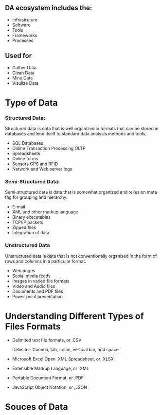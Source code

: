 ## DA ecosystem includes the:
- Infrastruture
- Software
- Tools
- Frameworks
- Processes 
## Used for
- Gather Data
- Clean Data
- Mine Data
- Visulize Data
# Type of Data
### Structured Data: 
Structured data is data that is well organized in formats that can be stored in databases and lend itself to standard data analysis methods and tools.
- SQL Databases
- Online Transaction Processing OLTP
- Spreadsheets
- Online forms
- Sensors GPS and RFID
- Network and Web server logs
### Semi-Structured Data:
Semi-structured data is data that is somewhat organized and relies on meta tag for grouping and hierarchy.
- E-mail
- XML and other markup language
- Binary executables
- TCP/IP packets
- Zipped files
- Integration of data
### Unstructured Data
Unstructured data is data that is not conventionally organized in the form of rows and columns in a particular format.
- Web pages
- Scoial media feeds
- Images in varied file formats
- Video and Audio files
- Documents and PDF files
- Power point presentation
# Understanding Different Types of Files Formats

- Delimited text file formats, or .CSV

  Delimiter: Comma, tab, colon, vertical bar, and space

- MIcrosoft Excel Open .XML Spreadsheet, or .XLSX

- Extensible Markup Language, or .XML

- Portable Document Format, or .PDF

- JavaScript Object Notation, or ,JSON

# Souces of Data

